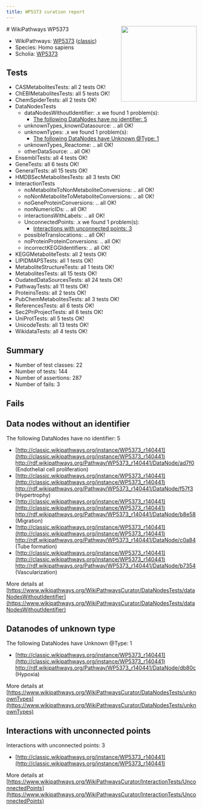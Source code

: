 ```yaml
---
title: WP5373 curation report
---
```


<img style="float: right; width: 200px" src="https://upload.wikimedia.org/wikipedia/commons/thumb/8/83/Wplogo_with_text_500.png/640px-Wplogo_with_text_500.png" />
# WikiPathways WP5373

* WikiPathways: [WP5373](https://wikipathways.org/pathways/WP5373) ([classic](https://classic.wikipathways.org/instance/WP5373))
* Species: Homo sapiens
* Scholia: [WP5373](https://scholia.toolforge.org/wikipathways/WP5373)
## Tests
* CASMetabolitesTests: all 2 tests OK!
* ChEBIMetabolitesTests: all 5 tests OK!
* ChemSpiderTests: all 2 tests OK!
* DataNodesTests
    * dataNodesWithoutIdentifier: .x we found 1 problem(s):
        * [The following DataNodes have no identifier: 5](#d2d32fa4)
    * unknownTypes_knownDatasource: .. all OK!
    * unknownTypes: .x we found 1 problem(s):
        * [The following DataNodes have Unknown @Type: 1](#839973df)
    * unknownTypes_Reactome: .. all OK!
    * otherDataSource: .. all OK!
* EnsemblTests: all 4 tests OK!
* GeneTests: all 6 tests OK!
* GeneralTests: all 15 tests OK!
* HMDBSecMetabolitesTests: all 3 tests OK!
* InteractionTests
    * noMetaboliteToNonMetaboliteConversions: .. all OK!
    * noNonMetaboliteToMetaboliteConversions: .. all OK!
    * noGeneProteinConversions: .. all OK!
    * nonNumericIDs: .. all OK!
    * interactionsWithLabels: .. all OK!
    * UnconnectedPoints: .x we found 1 problem(s):
        * [Interactions with unconnected points: 3](#35a61adb)
    * possibleTranslocations: .. all OK!
    * noProteinProteinConversions: .. all OK!
    * incorrectKEGGIdentifiers: .. all OK!
* KEGGMetaboliteTests: all 2 tests OK!
* LIPIDMAPSTests: all 1 tests OK!
* MetaboliteStructureTests: all 1 tests OK!
* MetabolitesTests: all 15 tests OK!
* OudatedDataSourcesTests: all 24 tests OK!
* PathwayTests: all 11 tests OK!
* ProteinsTests: all 2 tests OK!
* PubChemMetabolitesTests: all 3 tests OK!
* ReferencesTests: all 6 tests OK!
* Sec2PriProjectTests: all 6 tests OK!
* UniProtTests: all 5 tests OK!
* UnicodeTests: all 13 tests OK!
* WikidataTests: all 4 tests OK!


## Summary

* Number of test classes: 22
* Number of tests: 144
* Number of assertions: 287
* Number of fails: 3

## Fails

<a name="d2d32fa4" />

## Data nodes without an identifier

The following DataNodes have no identifier: 5

* [http://classic.wikipathways.org/instance/WP5373_r140441](http://classic.wikipathways.org/instance/WP5373_r140441) http://rdf.wikipathways.org/Pathway/WP5373_r140441/DataNode/ad7f0 (Endothelial cell proliferation)
* [http://classic.wikipathways.org/instance/WP5373_r140441](http://classic.wikipathways.org/instance/WP5373_r140441) http://rdf.wikipathways.org/Pathway/WP5373_r140441/DataNode/f57f3 (Hypertrophy)
* [http://classic.wikipathways.org/instance/WP5373_r140441](http://classic.wikipathways.org/instance/WP5373_r140441) http://rdf.wikipathways.org/Pathway/WP5373_r140441/DataNode/b8e58 (Migration)
* [http://classic.wikipathways.org/instance/WP5373_r140441](http://classic.wikipathways.org/instance/WP5373_r140441) http://rdf.wikipathways.org/Pathway/WP5373_r140441/DataNode/c0a84 (Tube formation)
* [http://classic.wikipathways.org/instance/WP5373_r140441](http://classic.wikipathways.org/instance/WP5373_r140441) http://rdf.wikipathways.org/Pathway/WP5373_r140441/DataNode/b7354 (Vascularization)


More details at [https://www.wikipathways.org/WikiPathwaysCurator/DataNodesTests/dataNodesWithoutIdentifier](https://www.wikipathways.org/WikiPathwaysCurator/DataNodesTests/dataNodesWithoutIdentifier)

<a name="839973df" />

## Datanodes of unknown type

The following DataNodes have Unknown @Type: 1

* [http://classic.wikipathways.org/instance/WP5373_r140441](http://classic.wikipathways.org/instance/WP5373_r140441) http://rdf.wikipathways.org/Pathway/WP5373_r140441/DataNode/db80c (Hypoxia)


More details at [https://www.wikipathways.org/WikiPathwaysCurator/DataNodesTests/unknownTypes](https://www.wikipathways.org/WikiPathwaysCurator/DataNodesTests/unknownTypes)

<a name="35a61adb" />

## Interactions with unconnected points

Interactions with unconnected points: 3

* [http://classic.wikipathways.org/instance/WP5373_r140441](http://classic.wikipathways.org/instance/WP5373_r140441)


More details at [https://www.wikipathways.org/WikiPathwaysCurator/InteractionTests/UnconnectedPoints](https://www.wikipathways.org/WikiPathwaysCurator/InteractionTests/UnconnectedPoints)

